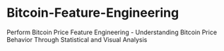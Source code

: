 # Bitcoin-Feature-Engineering
Perform Bitcoin Price Feature Engineering - Understanding Bitcoin Price Behavior Through Statistical and Visual Analysis
